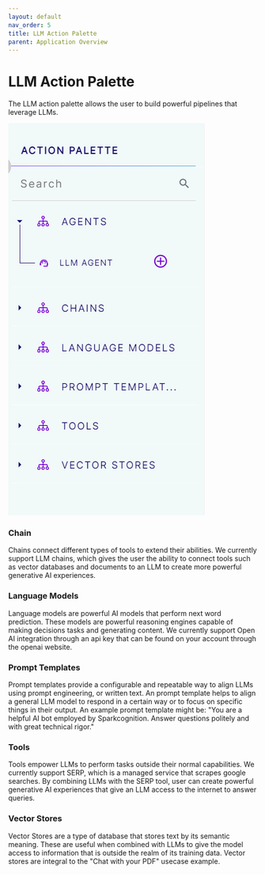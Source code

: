 ```yaml
---
layout: default
nav_order: 5
title: LLM Action Palette
parent: Application Overview
---
```

# LLM Action Palette

The LLM action palette allows the user to build powerful pipelines that leverage LLMs.

<img src="images/Screenshot_LLMActionPalette.png"/>


### Chain

Chains connect different types of tools to extend their abilities. We currently support LLM chains, which gives the user the ability to connect tools such as vector databases and documents to an LLM to create more powerful generative AI experiences.

### Language Models

Language models are powerful AI models that perform next word prediction. These models are powerful reasoning engines capable of making decisions tasks and generating content. We currently support Open AI integration through an api key that can be found on your account through the openai website. 

### Prompt Templates

Prompt templates provide a configurable and repeatable way to align LLMs using prompt engineering, or written text. An prompt template helps to align a general LLM model to respond in a certain way or to focus on specific things in their output. An example prompt template might be: "You are a helpful AI bot employed by Sparkcognition. Answer questions politely and with great technical rigor."

### Tools

Tools empower LLMs to perform tasks outside their normal capabilities. We currently support SERP, which is a managed service that scrapes google searches. By combining LLMs with the SERP tool, user can create powerful generative AI experiences that give an LLM access to the internet to answer queries.

### Vector Stores

Vector Stores are a type of database that stores text by its semantic meaning. These are useful when combined with LLMs to give the model access to information that is outside the realm of its training data. Vector stores are integral to the "Chat with your PDF" usecase example. 
